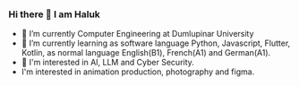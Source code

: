 ### Hi there 👋 I am Haluk

- 🔭 I’m currently Computer Engineering at Dumlupinar University
- 🌱 I’m currently learning as software language Python, Javascript, Flutter, Kotlin, as normal language English(B1), French(A1) and German(A1).
- 👀 I'm interested in AI, LLM and Cyber Security.
- I'm interested in animation production, photography and figma.

